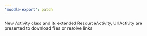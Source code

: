 ```yaml
---
"moodle-export": patch
---
```


New Activity class and its extended ResourceActivity, UrlActivity are presented to download files or resolve links
